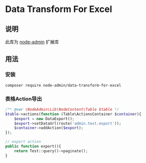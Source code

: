 # Data Transform For Excel

## 说明

此库为 [node-admin](https://github.com/node-grow/node-admin-lara) 扩展库

## 用法

### 安装

```shell
composer require node-admin/data-transform-for-excel
```

### 表格Action导出

```php
/** @var \NodeAdmin\Lib\NodeContent\Table $table */
$table->actions(function (Table\ActionsContainer $container){
    $export = new DataExport();
    $export->setDataUrl(route('admin.test.export'));
    $container->addAction($export);
});

// export action 
public function export(){
    return Test::query()->paginate();
}
```
